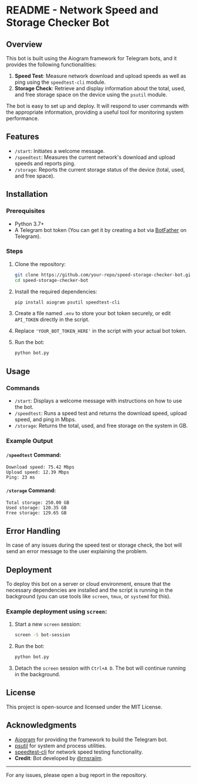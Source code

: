 # README - Network Speed and Storage Checker Bot

## Overview

This bot is built using the Aiogram framework for Telegram bots, and it provides the following functionalities:

1. **Speed Test**: Measure network download and upload speeds as well as ping using the `speedtest-cli` module.
2. **Storage Check**: Retrieve and display information about the total, used, and free storage space on the device using the `psutil` module.

The bot is easy to set up and deploy. It will respond to user commands with the appropriate information, providing a useful tool for monitoring system performance.

## Features

- `/start`: Initiates a welcome message.
- `/speedtest`: Measures the current network's download and upload speeds and reports ping.
- `/storage`: Reports the current storage status of the device (total, used, and free space).

## Installation

### Prerequisites

- Python 3.7+
- A Telegram bot token (You can get it by creating a bot via [BotFather](https://core.telegram.org/bots#botfather) on Telegram).

### Steps

1. Clone the repository:
    ```bash
    git clone https://github.com/your-repo/speed-storage-checker-bot.git
    cd speed-storage-checker-bot
    ```

2. Install the required dependencies:
    ```bash
    pip install aiogram psutil speedtest-cli
    ```

3. Create a file named `.env` to store your bot token securely, or edit `API_TOKEN` directly in the script.

4. Replace `'YOUR_BOT_TOKEN_HERE'` in the script with your actual bot token.

5. Run the bot:
    ```bash
    python bot.py
    ```

## Usage

### Commands

- `/start`: Displays a welcome message with instructions on how to use the bot.
- `/speedtest`: Runs a speed test and returns the download speed, upload speed, and ping in Mbps.
- `/storage`: Returns the total, used, and free storage on the system in GB.

### Example Output

#### `/speedtest` Command:
```
Download speed: 75.42 Mbps
Upload speed: 12.39 Mbps
Ping: 23 ms
```

#### `/storage` Command:
```
Total storage: 250.00 GB
Used storage: 120.35 GB
Free storage: 129.65 GB
```

## Error Handling

In case of any issues during the speed test or storage check, the bot will send an error message to the user explaining the problem.

## Deployment

To deploy this bot on a server or cloud environment, ensure that the necessary dependencies are installed and the script is running in the background (you can use tools like `screen`, `tmux`, or `systemd` for this).

### Example deployment using `screen`:

1. Start a new `screen` session:
    ```bash
    screen -S bot-session
    ```

2. Run the bot:
    ```bash
    python bot.py
    ```

3. Detach the `screen` session with `Ctrl+A D`. The bot will continue running in the background.

## License

This project is open-source and licensed under the MIT License.

## Acknowledgments

- [Aiogram](https://github.com/aiogram/aiogram) for providing the framework to build the Telegram bot.
- [psutil](https://github.com/giampaolo/psutil) for system and process utilities.
- [speedtest-cli](https://github.com/sivel/speedtest-cli) for network speed testing functionality.
- **Credit**: Bot developed by [@rnsrajim](https://github.com/rnsrajim).
---


For any issues, please open a bug report in the repository.
